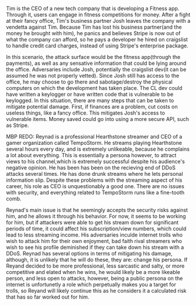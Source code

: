 Tim is the CEO of a new tech company that is developing a Fitness app. Through it, users can engage in fitness competitions for money. After a fight at their fancy office, Tim's business partner Josh leaves the company with a vendetta against Tim. Because Tim has lost his business partner(and the money he brought with him), he panics and believes Stripe is now out of what the company can afford, so he pays a developer he hired on craigslist to handle credit card charges, instead of using Stripe's enterprise package. 

In this scenario, the attack surface would be the fitness app(through the payments), as well as any sensative information that could be lying around the office. Adversaries include Josh, potentially the craigslist dev(it can be assumed he was not properly vetted). Since Josh still has access to the office, he may choose to go there and sabotage/destroy the physical computers on which the development has taken place. The CL dev could have written a keylogger or have written code that is vulnerable to be keylogged. In this situation, there are many steps that can be taken to mitigate potential damage. First, if finances are a problem, cut costs on useless things, like a fancy office. This mitigates Josh's access to vulnerable items. Money saved could go into using a more secure API, such as Stripe. 


MBP REDO:
Reynad is a professional Hearthstone streamer and CEO of a gamer organization called TempoStorm. He streams playing Hearthstone several hours every day, and is extremely unlikeable, because he complains a lot about everything. This is essentially a persona however, to attract views to his channel,which is extremely successful despite his audience's negative opinion. He has been has been on the recieving end of DDoS attacks several times. He has done drunk streams where he lets personal information slip. Despite these problems with the streaming aspect of his career, his role as CEO is unquestionably a good one. There are no issues with security, and everything related to TempoStorm runs like a fine-tooth comb.

Reynad's main issue is that he seemingly accepts the security risks against him, and he allows it through his behavior. For now, it seems to be working for him, but if attackers were able to get his stream down for significant periods of time, it could affect his subscription/view numbers, which could lead to less streaming income. His adversaries inculde internet trolls who wish to attack him for their own enjoyment, bad faith rival streamers who wish to see his profile deminished if they can take down his stream with a DDoS. Reynad has several options in terms of mitigating his damage, although, it is unlikely that he will do these, they are: change his persona. If Reyand decided to be more professional, less sarcastic and salty, or more competitive and elated when he wins, he would likely be a more likeable person, and less open to attacks, however, being a public persona on the internet is unfortunetly a role which perpetually makes you a target for trolls, so Reyand will likely continue this as he considers it a calculated risk that has so far worked out for him.